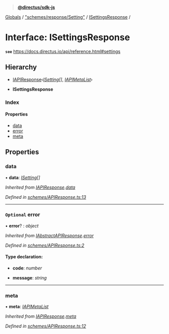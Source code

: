 > **[@directus/sdk-js](../README.md)**

[Globals](../README.md) / ["schemes/response/Setting"](../modules/_schemes_response_setting_.md) / [ISettingsResponse](_schemes_response_setting_.isettingsresponse.md) /

# Interface: ISettingsResponse

**`see`** https://docs.directus.io/api/reference.html#settings

## Hierarchy

  * [IAPIResponse](_schemes_apiresponse_.iapiresponse.md)‹*[ISetting](_schemes_directus_setting_.isetting.md)[]*, *[IAPIMetaList](_schemes_apiresponse_.iapimetalist.md)*›

  * **ISettingsResponse**

### Index

#### Properties

* [data](_schemes_response_setting_.isettingsresponse.md#data)
* [error](_schemes_response_setting_.isettingsresponse.md#optional-error)
* [meta](_schemes_response_setting_.isettingsresponse.md#meta)

## Properties

###  data

• **data**: *[ISetting](_schemes_directus_setting_.isetting.md)[]*

*Inherited from [IAPIResponse](_schemes_apiresponse_.iapiresponse.md).[data](_schemes_apiresponse_.iapiresponse.md#data)*

*Defined in [schemes/APIResponse.ts:13](https://github.com/janbiasi/sdk-js/blob/b445ae7/src/schemes/APIResponse.ts#L13)*

___

### `Optional` error

• **error**? : *object*

*Inherited from [IAbstractAPIResponse](_schemes_apiresponse_.iabstractapiresponse.md).[error](_schemes_apiresponse_.iabstractapiresponse.md#optional-error)*

*Defined in [schemes/APIResponse.ts:2](https://github.com/janbiasi/sdk-js/blob/b445ae7/src/schemes/APIResponse.ts#L2)*

#### Type declaration:

* **code**: *number*

* **message**: *string*

___

###  meta

• **meta**: *[IAPIMetaList](_schemes_apiresponse_.iapimetalist.md)*

*Inherited from [IAPIResponse](_schemes_apiresponse_.iapiresponse.md).[meta](_schemes_apiresponse_.iapiresponse.md#meta)*

*Defined in [schemes/APIResponse.ts:12](https://github.com/janbiasi/sdk-js/blob/b445ae7/src/schemes/APIResponse.ts#L12)*
